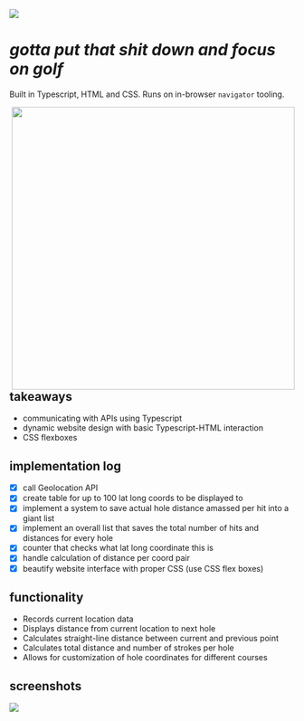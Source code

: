 ![](https://img.shields.io/badge/wooden_tiger_1.0-passing-green)

# *gotta put that shit down and focus on golf*

Built in Typescript, HTML and CSS. Runs on in-browser `navigator` tooling.

<img src="https://golfdigest.sports.sndimg.com/content/dam/images/golfdigest/fullset/2015/12/09/5668457d0c54eb520832fe99_tyler-the-creator-golf.jpg.rend.hgtvcom.966.1449.suffix/1573529472952.jpeg" align="right" height="500px">

## takeaways

* communicating with APIs using Typescript
* dynamic website design with basic Typescript-HTML interaction
* CSS flexboxes

## implementation log

* [x] call Geolocation API
* [x] create table for up to 100 lat long coords to be displayed to
* [x] implement a system to save actual hole distance amassed per hit into a giant list
* [x] implement an overall list that saves the total number of hits and distances for every hole
* [x] counter that checks what lat long coordinate this is
* [x] handle calculation of distance per coord pair
* [x] beautify website interface with proper CSS (use CSS flex boxes)

## functionality

* Records current location data 
* Displays distance from current location to next hole
* Calculates straight-line distance between current and previous point
* Calculates total distance and number of strokes per hole
* Allows for customization of hole coordinates for different courses

## screenshots

<img src="assets/goldtracker.png"/>
